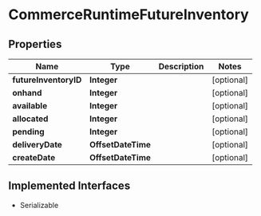 

# CommerceRuntimeFutureInventory


## Properties

| Name | Type | Description | Notes |
|------------ | ------------- | ------------- | -------------|
|**futureInventoryID** | **Integer** |  |  [optional] |
|**onhand** | **Integer** |  |  [optional] |
|**available** | **Integer** |  |  [optional] |
|**allocated** | **Integer** |  |  [optional] |
|**pending** | **Integer** |  |  [optional] |
|**deliveryDate** | **OffsetDateTime** |  |  [optional] |
|**createDate** | **OffsetDateTime** |  |  [optional] |


## Implemented Interfaces

* Serializable


